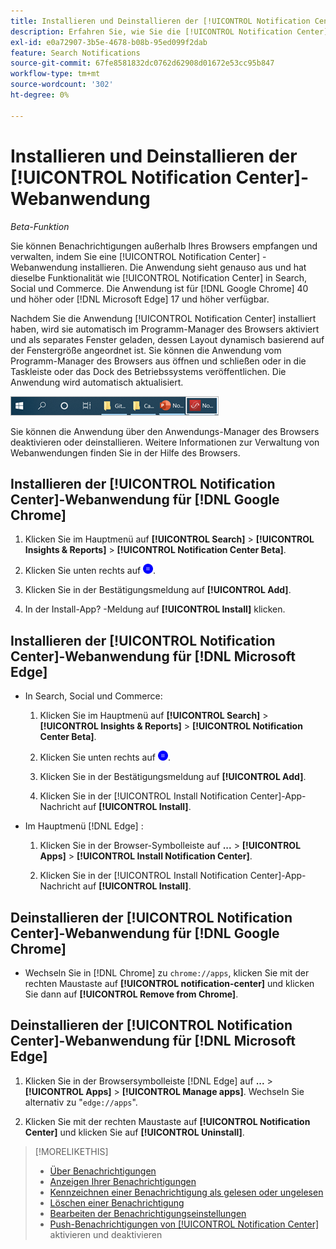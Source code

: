 ```yaml
---
title: Installieren und Deinstallieren der [!UICONTROL Notification Center]-Webanwendung
description: Erfahren Sie, wie Sie die [!UICONTROL Notification Center] -Webanwendung installieren und deinstallieren.
exl-id: e0a72907-3b5e-4678-b08b-95ed099f2dab
feature: Search Notifications
source-git-commit: 67fe8581832dc0762d62908d01672e53cc95b847
workflow-type: tm+mt
source-wordcount: '302'
ht-degree: 0%

---
```


# Installieren und Deinstallieren der [!UICONTROL Notification Center]-Webanwendung

*Beta-Funktion*

Sie können Benachrichtigungen außerhalb Ihres Browsers empfangen und verwalten, indem Sie eine [!UICONTROL Notification Center] -Webanwendung installieren. Die Anwendung sieht genauso aus und hat dieselbe Funktionalität wie [!UICONTROL Notification Center] in Search, Social und Commerce. Die Anwendung ist für [!DNL Google Chrome] 40 und höher oder [!DNL Microsoft Edge] 17 und höher verfügbar.

Nachdem Sie die Anwendung [!UICONTROL Notification Center] installiert haben, wird sie automatisch im Programm-Manager des Browsers aktiviert und als separates Fenster geladen, dessen Layout dynamisch basierend auf der Fenstergröße angeordnet ist. Sie können die Anwendung vom Programm-Manager des Browsers aus öffnen und schließen oder in die Taskleiste oder das Dock des Betriebssystems veröffentlichen. Die Anwendung wird automatisch aktualisiert.

![Symbol &quot;Benachrichtigungszentrum&quot;in der Microsoft Windows-Taskleiste](/help/search-social-commerce/assets/windows-taskbar.png "Symbol &quot;Benachrichtigungszentrum&quot;in der Microsoft Windows-Taskleiste")

Sie können die Anwendung über den Anwendungs-Manager des Browsers deaktivieren oder deinstallieren. Weitere Informationen zur Verwaltung von Webanwendungen finden Sie in der Hilfe des Browsers.

## Installieren der [!UICONTROL Notification Center]-Webanwendung für [!DNL Google Chrome]

1. Klicken Sie im Hauptmenü auf **[!UICONTROL Search]** > **[!UICONTROL Insights & Reports]** > **[!UICONTROL Notification Center Beta]**.

1. Klicken Sie unten rechts auf ![Install Notification Center web app](/help/search-social-commerce/assets/notifications-install-app.png "Install Notification Center web app").

1. Klicken Sie in der Bestätigungsmeldung auf **[!UICONTROL Add]**.

1. In der Install-App? -Meldung auf **[!UICONTROL Install]** klicken.

## Installieren der [!UICONTROL Notification Center]-Webanwendung für [!DNL Microsoft Edge]

* In Search, Social und Commerce:

   1. Klicken Sie im Hauptmenü auf **[!UICONTROL Search]** > **[!UICONTROL Insights & Reports]** > **[!UICONTROL Notification Center Beta]**.

   1. Klicken Sie unten rechts auf ![Install Notification Center web app](/help/search-social-commerce/assets/notifications-install-app.png "Install Notification Center web app").

   1. Klicken Sie in der Bestätigungsmeldung auf **[!UICONTROL Add]**.

   1. Klicken Sie in der [!UICONTROL Install Notification Center]-App-Nachricht auf **[!UICONTROL Install]**.

* Im Hauptmenü [!DNL Edge] :

   1. Klicken Sie in der Browser-Symbolleiste auf **...** > **[!UICONTROL Apps]** > **[!UICONTROL Install Notification Center]**.

   1. Klicken Sie in der [!UICONTROL Install Notification Center]-App-Nachricht auf **[!UICONTROL Install]**.

## Deinstallieren der [!UICONTROL Notification Center]-Webanwendung für [!DNL Google Chrome]

* Wechseln Sie in [!DNL Chrome] zu `chrome://apps`, klicken Sie mit der rechten Maustaste auf **[!UICONTROL notification-center]** und klicken Sie dann auf **[!UICONTROL Remove from Chrome]**.

## Deinstallieren der [!UICONTROL Notification Center]-Webanwendung für [!DNL Microsoft Edge]

1. Klicken Sie in der Browsersymbolleiste [!DNL Edge] auf **...** > **[!UICONTROL Apps]** > **[!UICONTROL Manage apps]**. Wechseln Sie alternativ zu &quot;`edge://apps`&quot;.

1. Klicken Sie mit der rechten Maustaste auf **[!UICONTROL Notification Center]** und klicken Sie auf **[!UICONTROL Uninstall]**.

>[!MORELIKETHIS]
>
>* [Über Benachrichtigungen](/help/search-social-commerce/notifications/notification-about.md)
>* [Anzeigen Ihrer Benachrichtigungen](notification-view.md)
>* [Kennzeichnen einer Benachrichtigung als gelesen oder ungelesen](notification-mark-read-unread.md)
>* [Löschen einer Benachrichtigung](notification-delete.md)
>* [Bearbeiten der Benachrichtigungseinstellungen](notification-edit.md)
>* [Push-Benachrichtigungen von [!UICONTROL Notification Center]](notifications-push-enable-disable.md) aktivieren und deaktivieren
